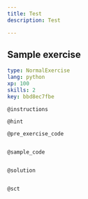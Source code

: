 ```yaml
---
title: Test
description: Test

---
```

## Sample exercise

```yaml
type: NormalExercise
lang: python
xp: 100
skills: 2
key: bbd8ec7fbe
```


`@instructions`

`@hint`

`@pre_exercise_code`
```{python}

```

`@sample_code`
```{python}

```

`@solution`
```{python}

```

`@sct`
```{python}

```
